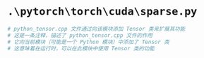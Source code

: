 # `.\pytorch\torch\cuda\sparse.py`

```py
# python_tensor.cpp 文件通过向该模块添加 Tensor 类来扩展其功能
# 这是一条注释，描述了 python_tensor.cpp 文件的作用
# 它向当前模块（可能是一个 Python 模块）中添加了 Tensor 类
# 这意味着在运行时，可以在此模块中使用 Tensor 类的功能
```